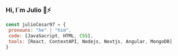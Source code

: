 ### Hi, I´m Julio 👋⚡
 ```js
 const julioCesar97 = {
  pronouns: "he" | "him",
  code: [JavaSacript, HTML, CSS],
  tools: [React, ContextAPI, Nodejs, Nextjs, Angular, MongoDB]
 }
```
<!--
**JulioCesar97/JulioCesar97** is a ✨ _special_ ✨ repository because its `README.md` (this file) appears on your GitHub profile.

Here are some ideas to get you started:

- 🔭 I’m currently working on ...
- 🌱 I’m currently learning ...
- 👯 I’m looking to collaborate on ...
- 🤔 I’m looking for help with ...
- 💬 Ask me about ...
- 📫 How to reach me: ...
- 😄 Pronouns: ...
- ⚡ Fun fact: ...
-->
